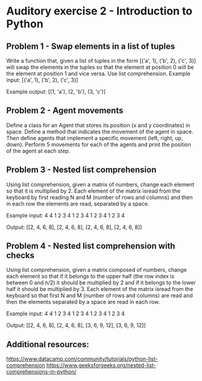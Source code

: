﻿# Auditory exercise 2 - Introduction to Python

## Problem 1 - Swap elements in a list of tuples

Write a function that, given a list of tuples in the form [('a', 1), ('b', 2), ('c', 3)] will swap the elements in the tuples so that the element at position 0 will be the element at position 1 and vice versa. Use list comprehension.
Example input:
[('a', 1), ('b', 2), ('c', 3)]

Example output:
[(1, 'a'), (2, 'b'), (3, 'c')]


## Problem 2 - Agent movements

Define a class for an Agent that stores its position (x and y coordinates) in space. Define a method that indicates the movement of the agent in space. Then define agents that implement a specific movement (left, right, up, down). Perform 5 movements for each of the agents and print the position of the agent at each step.

## Problem 3 - Nested list comprehension
Using list comprehension, given a matrix of numbers, change each element so that it is multiplied by 2. Each element of the matrix is ​​read from the keyboard by first reading N and M (number of rows and columns) and then in each row the elements are read, separated by a space.

Example input:
4
4
1 2 3 4
1 2 3 4
1 2 3 4
1 2 3 4

Output:
[[2, 4, 6, 8], [2, 4, 6, 8], [2, 4, 6, 8], [2, 4, 6, 8]]


## Problem 4 - Nested list comprehension with checks
Using list comprehension, given a matrix composed of numbers, change each element so that if it belongs to the upper half (the row index is between 0 and n/2) it should be multiplied by 2 and if it belongs to the lower half it should be multiplied by 3. Each element of the matrix is ​​read from the keyboard so that first N and M (number of rows and columns) are read and then the elements separated by a space are read in each row.

Example input:
4
4
1 2 3 4
1 2 3 4
1 2 3 4
1 2 3 4

Output:
[[2, 4, 6, 8], [2, 4, 6, 8], [3, 6, 9, 12], [3, 6, 9, 12]]



## Additional resources:
https://www.datacamp.com/community/tutorials/python-list-comprehension
https://www.geeksforgeeks.org/nested-list-comprehensions-in-python/
